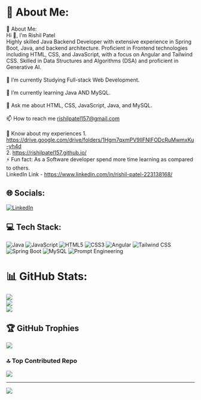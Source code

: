 # 💫 About Me:
💫 About Me:<br>Hi 👋, I'm Rishil Patel<br>Highly skilled Java Backend Developer with extensive experience in Spring Boot, Java, and backend architecture. Proficient in Frontend technologies including HTML, CSS, and JavaScript, with a focus on Angular and Tailwind CSS. Skilled in Data Structures and Algorithms (DSA) and proficient in Generative AI.<br><br>🔭 I’m currently Studying Full-stack Web Development.<br><br>🌱 I’m currently learning Java AND MySQL.<br><br>💬 Ask me about HTML, CSS, JavaScript, Java, and MySQL.<br><br>📫 How to reach me rishilpatel157@gmail.com<br><br>📄 Know about my experiences 1. https://drive.google.com/drive/folders/1Hgm7qxmPV9llFNIFODcRuMwmxKu-yh4d <br> 2. https://rishilpatel157.github.io/<br>⚡ Fun fact: As a Software developer spend more time learning as compared to others. <br> LinkedIn Link - https://www.linkedin.com/in/rishil-patel-223138168/<br>


## 🌐 Socials:
[![LinkedIn](https://img.shields.io/badge/LinkedIn-%230077B5.svg?logo=linkedin&logoColor=white)](https://linkedin.com/in/https://www.linkedin.com/in/rishil-patel-223138168/) 


## 💻 Tech Stack:
![Java](https://img.shields.io/badge/java-%23ED8B00.svg?style=for-the-badge&logo=java&logoColor=white) ![JavaScript](https://img.shields.io/badge/javascript-%23323330.svg?style=for-the-badge&logo=javascript&logoColor=%23F7DF1E) 
![HTML5](https://img.shields.io/badge/html5-%23E34F26.svg?style=for-the-badge&logo=html5&logoColor=white)
![CSS3](https://img.shields.io/badge/css3-%231572B6.svg?style=for-the-badge&logo=css3&logoColor=white)
![Angular](https://img.shields.io/badge/angular-%23DD0031.svg?style=for-the-badge&logo=angular&logoColor=white) ![Tailwind CSS](https://img.shields.io/badge/tailwindcss-%2338B2AC.svg?style=for-the-badge&logo=tailwind-css&logoColor=white) ![Spring Boot](https://img.shields.io/badge/springboot-%236DB33F.svg?style=for-the-badge&logo=spring-boot&logoColor=white) ![MySQL](https://img.shields.io/badge/mysql-%2300f.svg?style=for-the-badge&logo=mysql&logoColor=white) ![Prompt Engineering](https://img.shields.io/badge/promptengineering-%2343853D.svg?style=for-the-badge)


# 📊 GitHub Stats:
![](https://github-readme-stats.vercel.app/api?username=rishilpatel157&theme=dark&hide_border=false&include_all_commits=false&count_private=true)<br/>
![](https://github-readme-streak-stats.herokuapp.com/?user=rishilpatel157&theme=dark&hide_border=false)<br/>
![](https://github-readme-stats.vercel.app/api/top-langs/?username=rishilpatel157&theme=dark&hide_border=false&include_all_commits=false&count_private=true&layout=compact)

## 🏆 GitHub Trophies
![](https://github-profile-trophy.vercel.app/?username=rishilpatel157&theme=radical&no-frame=false&no-bg=true&margin-w=4)

### 🔝 Top Contributed Repo
![](https://github-contributor-stats.vercel.app/api?username=rishilpatel157&limit=5&theme=dark&combine_all_yearly_contributions=true)

---
[![](https://visitcount.itsvg.in/api?id=rishilpatel157&icon=0&color=0)](https://visitcount.itsvg.in)

<!-- Proudly created with GPRM ( https://gprm.itsvg.in ) -->
